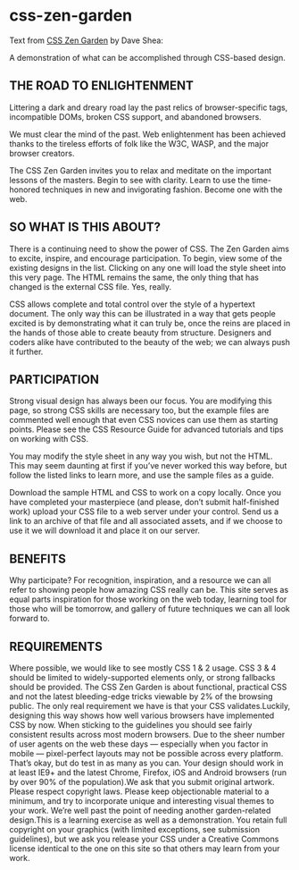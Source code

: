 # css-zen-garden

Text from [CSS Zen Garden](https://www.csszengarden.com/) by Dave Shea:

A demonstration of what can be accomplished through CSS-based design.

## THE ROAD TO ENLIGHTENMENT
Littering a dark and dreary road lay the past relics of browser-specific tags, incompatible DOMs, broken CSS support, and abandoned browsers.

We must clear the mind of the past. Web enlightenment has been achieved thanks to the tireless efforts of folk like the W3C, WASP, and the major browser creators.

The CSS Zen Garden invites you to relax and meditate on the important lessons of the masters. Begin to see with clarity. Learn to use the time-honored techniques in new and invigorating fashion. Become one with the web.

## SO WHAT IS THIS ABOUT?
There is a continuing need to show the power of CSS. The Zen Garden aims to excite, inspire, and encourage participation. To begin, view some of the existing designs in the list. Clicking on any one will load the style sheet into this very page. The HTML remains the same, the only thing that has changed is the external CSS file. Yes, really.

CSS allows complete and total control over the style of a hypertext document. The only way this can be illustrated in a way that gets people excited is by demonstrating what it can truly be, once the reins are placed in the hands of those able to create beauty from structure. Designers and coders alike have contributed to the beauty of the web; we can always push it further.

## PARTICIPATION
Strong visual design has always been our focus. You are modifying this page, so strong CSS skills are necessary too, but the example files are commented well enough that even CSS novices can use them as starting points. Please see the CSS Resource Guide for advanced tutorials and tips on working with CSS.

You may modify the style sheet in any way you wish, but not the HTML. This may seem daunting at first if you’ve never worked this way before, but follow the listed links to learn more, and use the sample files as a guide.

Download the sample HTML and CSS to work on a copy locally. Once you have completed your masterpiece (and please, don’t submit half-finished work) upload your CSS file to a web server under your control. Send us a link to an archive of that file and all associated assets, and if we choose to use it we will download it and place it on our server.

## BENEFITS
Why participate? For recognition, inspiration, and a resource we can all refer to showing people how amazing CSS really can be. This site serves as equal parts inspiration for those working on the web today, learning tool for those who will be tomorrow, and gallery of future techniques we can all look forward to.

## REQUIREMENTS
Where possible, we would like to see mostly CSS 1 & 2 usage. CSS 3 & 4 should be limited to widely-supported elements only, or strong fallbacks should be provided. The CSS Zen Garden is about functional, practical CSS and not the latest bleeding-edge tricks viewable by 2% of the browsing public. The only real requirement we have is that your CSS validates.Luckily, designing this way shows how well various browsers have implemented CSS by now. When sticking to the guidelines you should see fairly consistent results across most modern browsers. Due to the sheer number of user agents on the web these days — especially when you factor in mobile — pixel-perfect layouts may not be possible across every platform. That’s okay, but do test in as many as you can. Your design should work in at least IE9+ and the latest Chrome, Firefox, iOS and Android browsers (run by over 90% of the population).We ask that you submit original artwork. Please respect copyright laws. Please keep objectionable material to a minimum, and try to incorporate unique and interesting visual themes to your work. We’re well past the point of needing another garden-related design.This is a learning exercise as well as a demonstration. You retain full copyright on your graphics (with limited exceptions, see submission guidelines), but we ask you release your CSS under a Creative Commons license identical to the one on this site so that others may learn from your work.
